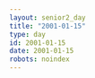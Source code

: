 ```yaml
---
layout: senior2_day
title: "2001-01-15"
type: day
id: 2001-01-15
date: 2001-01-15
robots: noindex
---
```


